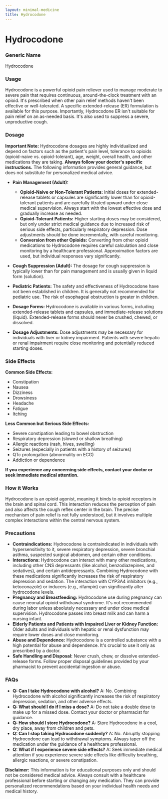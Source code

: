 ```yaml
---
layout: minimal-medicine
title: Hydrocodone
---
```


# Hydrocodone
### Generic Name
Hydrocodone

### Usage
Hydrocodone is a powerful opioid pain reliever used to manage moderate to severe pain that requires continuous, around-the-clock treatment with an opioid.  It's prescribed when other pain relief methods haven't been effective or well-tolerated.  A specific extended-release (ER) formulation is available for this purpose.  Importantly, Hydrocodone ER isn't suitable for pain relief on an as-needed basis.  It's also used to suppress a severe, unproductive cough.

### Dosage
**Important Note:** Hydrocodone dosages are highly individualized and depend on factors such as the patient's pain level, tolerance to opioids (opioid-naive vs. opioid-tolerant), age, weight, overall health, and other medications they are taking.  **Always follow your doctor's specific instructions.**  The following information provides general guidance, but does not substitute for personalized medical advice.

* **Pain Management (Adult):**
    * **Opioid-Naive or Non-Tolerant Patients:** Initial doses for extended-release tablets or capsules are significantly lower than for opioid-tolerant patients and are carefully titrated upward under close medical supervision.  Always start with the lowest effective dose and gradually increase as needed.
    * **Opioid-Tolerant Patients:**  Higher starting doses may be considered, but only under strict medical guidance due to increased risk of serious side effects, particularly respiratory depression.  Dose adjustments should be done incrementally, with careful monitoring.
    * **Conversion from other Opioids:**  Converting from other opioid medications to Hydrocodone requires careful calculation and close monitoring by a healthcare professional.  Approximation factors are used, but individual responses vary significantly.


* **Cough Suppression (Adult):**  The dosage for cough suppression is typically lower than for pain management and is usually given in liquid form (solution).

* **Pediatric Patients:** The safety and effectiveness of Hydrocodone have not been established in children.  It is generally not recommended for pediatric use.  The risk of esophageal obstruction is greater in children.

* **Dosage Forms:** Hydrocodone is available in various forms, including extended-release tablets and capsules, and immediate-release solutions (liquid).  Extended-release forms should never be crushed, chewed, or dissolved.

* **Dosage Adjustments:** Dose adjustments may be necessary for individuals with liver or kidney impairment.  Patients with severe hepatic or renal impairment require close monitoring and potentially reduced starting doses.


### Side Effects
**Common Side Effects:**

* Constipation
* Nausea
* Dizziness
* Drowsiness
* Headache
* Fatigue
* Itching

**Less Common but Serious Side Effects:**

* Severe constipation leading to bowel obstruction
* Respiratory depression (slowed or shallow breathing)
* Allergic reactions (rash, hives, swelling)
* Seizures (especially in patients with a history of seizures)
* QTc prolongation (abnormality on ECG)
* Addiction or dependence


**If you experience any concerning side effects, contact your doctor or seek immediate medical attention.**


### How it Works
Hydrocodone is an opioid agonist, meaning it binds to opioid receptors in the brain and spinal cord. This interaction reduces the perception of pain and also affects the cough reflex center in the brain.  The precise mechanism of pain relief is not fully understood, but it involves multiple complex interactions within the central nervous system.

### Precautions
* **Contraindications:** Hydrocodone is contraindicated in individuals with hypersensitivity to it, severe respiratory depression, severe bronchial asthma, suspected surgical abdomen, and certain other conditions.
* **Interactions:** Hydrocodone can interact with many other medications, including other CNS depressants (like alcohol, benzodiazepines, and sedatives), and certain antidepressants. Combining Hydrocodone with these medications significantly increases the risk of respiratory depression and sedation. The interaction with CYP3A4 inhibitors (e.g., ketoconazole) or inducers (e.g., rifampin) can significantly alter hydrocodone levels.
* **Pregnancy and Breastfeeding:**  Hydrocodone use during pregnancy can cause neonatal opioid withdrawal syndrome.  It's not recommended during labor unless absolutely necessary and under close medical supervision.  Hydrocodone passes into breast milk and can harm a nursing infant.
* **Elderly Patients and Patients with Impaired Liver or Kidney Function:** Older adults and individuals with hepatic or renal dysfunction may require lower doses and close monitoring.
* **Abuse and Dependence:** Hydrocodone is a controlled substance with a high potential for abuse and dependence.  It's crucial to use it only as prescribed by a doctor.
* **Safe Handling and Disposal:** Never crush, chew, or dissolve extended-release forms.  Follow proper disposal guidelines provided by your pharmacist to prevent accidental ingestion or abuse.

### FAQs

* **Q: Can I take Hydrocodone with alcohol?** A: No. Combining Hydrocodone with alcohol significantly increases the risk of respiratory depression, sedation, and other adverse effects.
* **Q: What should I do if I miss a dose?** A: Do not take a double dose to make up for a missed dose. Contact your doctor or pharmacist for guidance.
* **Q: How should I store Hydrocodone?** A: Store Hydrocodone in a cool, dry place, away from children and pets.
* **Q: Can I stop taking Hydrocodone suddenly?** A: No. Abruptly stopping Hydrocodone can lead to withdrawal symptoms. Always taper off the medication under the guidance of a healthcare professional.
* **Q: What if I experience severe side effects?** A: Seek immediate medical attention if you experience severe side effects like difficulty breathing, allergic reactions, or severe constipation.

**Disclaimer:** This information is for educational purposes only and should not be considered medical advice.  Always consult with a healthcare professional before starting or changing any medication.  They can provide personalized recommendations based on your individual health needs and medical history.
